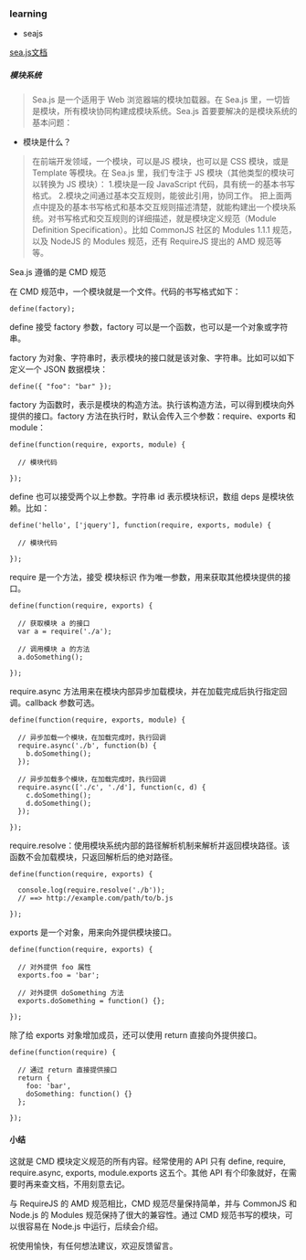 


### learning

- seajs

[sea.js文档](http://seajs.org/docs/#docs)

##### 模块系统

>Sea.js 是一个适用于 Web 浏览器端的模块加载器。在 Sea.js 里，一切皆是模块，所有模块协同构建成模块系统。Sea.js 首要要解决的是模块系统的基本问题：

- 模块是什么？

>在前端开发领域，一个模块，可以是JS 模块，也可以是 CSS 模块，或是 Template 等模块。在 Sea.js 里，我们专注于 JS 模块（其他类型的模块可以转换为 JS 模块）：
>1.模块是一段 JavaScript 代码，具有统一的基本书写格式。
2.模块之间通过基本交互规则，能彼此引用，协同工作。
把上面两点中提及的基本书写格式和基本交互规则描述清楚，就能构建出一个模块系统。对书写格式和交互规则的详细描述，就是模块定义规范（Module Definition Specification）。比如 CommonJS 社区的 Modules 1.1.1 规范，以及 NodeJS 的 Modules 规范，还有 RequireJS 提出的 AMD 规范等等。

Sea.js 遵循的是 CMD 规范

在 CMD 规范中，一个模块就是一个文件。代码的书写格式如下：

	define(factory);

define 接受 factory 参数，factory 可以是一个函数，也可以是一个对象或字符串。

factory 为对象、字符串时，表示模块的接口就是该对象、字符串。比如可以如下定义一个 JSON 数据模块：

	define({ "foo": "bar" });

factory 为函数时，表示是模块的构造方法。执行该构造方法，可以得到模块向外提供的接口。factory 方法在执行时，默认会传入三个参数：require、exports 和 module：

	define(function(require, exports, module) {

	  // 模块代码
	
	});

define 也可以接受两个以上参数。字符串 id 表示模块标识，数组 deps 是模块依赖。比如：

	define('hello', ['jquery'], function(require, exports, module) {

	  // 模块代码
	
	});

require 是一个方法，接受 模块标识 作为唯一参数，用来获取其他模块提供的接口。

	define(function(require, exports) {

	  // 获取模块 a 的接口
	  var a = require('./a');
	
	  // 调用模块 a 的方法
	  a.doSomething();
	
	});

require.async 方法用来在模块内部异步加载模块，并在加载完成后执行指定回调。callback 参数可选。

	define(function(require, exports, module) {

	  // 异步加载一个模块，在加载完成时，执行回调
	  require.async('./b', function(b) {
	    b.doSomething();
	  });
	
	  // 异步加载多个模块，在加载完成时，执行回调
	  require.async(['./c', './d'], function(c, d) {
	    c.doSomething();
	    d.doSomething();
	  });
	
	});

require.resolve：使用模块系统内部的路径解析机制来解析并返回模块路径。该函数不会加载模块，只返回解析后的绝对路径。

	define(function(require, exports) {

	  console.log(require.resolve('./b'));
	  // ==> http://example.com/path/to/b.js
	
	});

exports 是一个对象，用来向外提供模块接口。

	define(function(require, exports) {

	  // 对外提供 foo 属性
	  exports.foo = 'bar';
	
	  // 对外提供 doSomething 方法
	  exports.doSomething = function() {};
	
	});

除了给 exports 对象增加成员，还可以使用 return 直接向外提供接口。

	define(function(require) {

	  // 通过 return 直接提供接口
	  return {
	    foo: 'bar',
	    doSomething: function() {}
	  };
	
	});

#### 小结

这就是 CMD 模块定义规范的所有内容。经常使用的 API 只有 define, require, require.async, exports, module.exports 这五个。其他 API 有个印象就好，在需要时再来查文档，不用刻意去记。

与 RequireJS 的 AMD 规范相比，CMD 规范尽量保持简单，并与 CommonJS 和 Node.js 的 Modules 规范保持了很大的兼容性。通过 CMD 规范书写的模块，可以很容易在 Node.js 中运行，后续会介绍。

祝使用愉快，有任何想法建议，欢迎反馈留言。